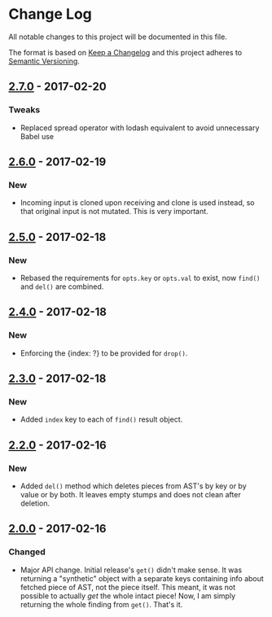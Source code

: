 # Change Log
All notable changes to this project will be documented in this file.

The format is based on [Keep a Changelog](http://keepachangelog.com/)
and this project adheres to [Semantic Versioning](http://semver.org/).

## [2.7.0] - 2017-02-20
### Tweaks
- Replaced spread operator with lodash equivalent to avoid unnecessary Babel use

## [2.6.0] - 2017-02-19
### New
- Incoming input is cloned upon receiving and clone is used instead, so that original input is not mutated. This is very important.

## [2.5.0] - 2017-02-18
### New
- Rebased the requirements for `opts.key` or `opts.val` to exist, now `find()` and `del()` are combined.

## [2.4.0] - 2017-02-18
### New
- Enforcing the {index: ?} to be provided for `drop()`.

## [2.3.0] - 2017-02-18
### New
- Added `index` key to each of `find()` result object.

## [2.2.0] - 2017-02-16
### New
- Added `del()` method which deletes pieces from AST's by key or by value or by both. It leaves empty stumps and does not clean after deletion.

## [2.0.0] - 2017-02-16
### Changed
- Major API change. Initial release's `get()` didn't make sense. It was returning a "synthetic" object with a separate keys containing info about fetched piece of AST, not the piece itself. This meant, it was not possible to actually _get_ the whole intact piece! Now, I am simply returning the whole finding from `get()`. That's it.

[2.0.0]: https://github.com/code-and-send/ast-monkey/compare/v1.0.1...v2.0.0
[2.2.0]: https://github.com/code-and-send/ast-monkey/compare/v2.1.0...v2.2.0
[2.3.0]: https://github.com/code-and-send/ast-monkey/compare/v2.2.0...v2.3.0
[2.4.0]: https://github.com/code-and-send/ast-monkey/compare/v2.3.0...v2.4.0
[2.5.0]: https://github.com/code-and-send/ast-monkey/compare/v2.4.0...v2.5.0
[2.6.0]: https://github.com/code-and-send/ast-monkey/compare/v2.5.0...v2.6.0
[2.7.0]: https://github.com/code-and-send/ast-monkey/compare/v2.6.0...v2.7.0
